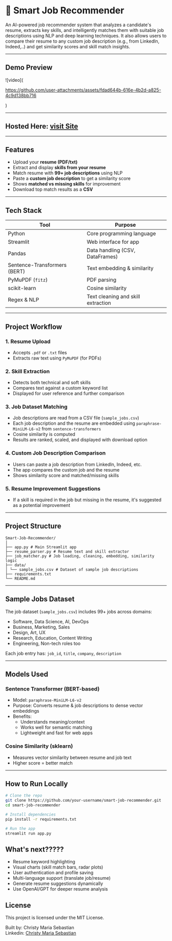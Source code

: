 # 💼 Smart Job Recommender

An AI-powered job recommender system that analyzes a candidate's resume, extracts key skills, and intelligently matches them with suitable job descriptions using NLP and deep learning techniques. It also allows users to compare their resume to any custom job description (e.g., from LinkedIn, Indeed,..) and get similarity scores and skill match insights.

---

## Demo Preview

![video](

https://github.com/user-attachments/assets/fdad644b-616e-4b2d-a825-4c9d138bb716

)



---

## Hosted Here: [visit Site](https://ai-job-recommender-bychriz.streamlit.app/)
---
## Features

- Upload your **resume (PDF/txt)**  
- Extract and display **skills from your resume**  
- Match resume with **99+ job descriptions** using NLP  
- Paste a **custom job description** to get a similarity score  
- Shows **matched vs missing skills** for improvement  
- Download top match results as a **CSV**

---

## Tech Stack

| Tool | Purpose |
|------|---------|
|  Python | Core programming language |
|  Streamlit | Web interface for app |
|  Pandas | Data handling (CSV, DataFrames) |
|  Sentence-Transformers (BERT) | Text embedding & similarity |
|  PyMuPDF (`fitz`) | PDF parsing |
|  scikit-learn | Cosine similarity |
|  Regex & NLP | Text cleaning and skill extraction |

---

## Project Workflow

### 1. **Resume Upload**
- Accepts `.pdf` or `.txt` files
- Extracts raw text using `PyMuPDF` (for PDFs)

### 2. **Skill Extraction**
- Detects both technical and soft skills
- Compares text against a custom keyword list
- Displayed for user reference and further comparison

### 3. **Job Dataset Matching**
- Job descriptions are read from a CSV file (`sample_jobs.csv`)
- Each job description and the resume are embedded using `paraphrase-MiniLM-L6-v2` from `sentence-transformers`
- Cosine similarity is computed
- Results are ranked, scaled, and displayed with download option

### 4. **Custom Job Description Comparison**
- Users can paste a job description from LinkedIn, Indeed, etc.
- The app compares the custom job and the resume
- Shows similarity score and matched/missing skills

### 5. **Resume Improvement Suggestions**
- If a skill is required in the job but missing in the resume, it's suggested as a potential improvement

---

## Project Structure
```
Smart-Job-Recommender/
│
├── app.py # Main Streamlit app
├── resume_parser.py # Resume text and skill extractor
├── job_matcher.py # Job loading, cleaning, embedding, similarity logic
├── data/
│ └── sample_jobs.csv # Dataset of sample job descriptions
├── requirements.txt
└── README.md
```

---

## Sample Jobs Dataset

The job dataset (`sample_jobs.csv`) includes 99+ jobs across domains:

- Software, Data Science, AI, DevOps  
- Business, Marketing, Sales  
- Design, Art, UX  
- Research, Education, Content Writing  
- Engineering, Non-tech roles too  

Each job entry has: `job_id`, `title`, `company`, `description`

---

## Models Used

### Sentence Transformer (BERT-based)
- Model: `paraphrase-MiniLM-L6-v2`
- Purpose: Converts resume & job descriptions to dense vector embeddings
- Benefits:
  - Understands meaning/context
  - Works well for semantic matching
  - Lightweight and fast for web apps

### Cosine Similarity (sklearn)
- Measures vector similarity between resume and job text
- Higher score = better match

---

## How to Run Locally

```bash
# Clone the repo
git clone https://github.com/your-username/smart-job-recommender.git
cd smart-job-recommender

# Install dependencies
pip install -r requirements.txt

# Run the app
streamlit run app.py
```

## What's next?????
-  Resume keyword highlighting
-  Visual charts (skill match bars, radar plots)
-  User authentication and profile saving
-  Multi-language support (translate job/resume)
-  Generate resume suggestions dynamically
-  Use OpenAI/GPT for deeper resume analysis

## License
This project is licensed under the MIT License.

Built by:
Christy Maria Sebastian <br>
Linkedin: [Christy Maria Sebastian](https://www.linkedin.com/in/christymariasebastian/)

